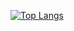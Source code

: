 [![Top Langs](https://github-readme-stats.vercel.app/api/top-langs/?username=babo4ka&layout=compact)](https://github.com/anuraghazra/github-readme-stats)
